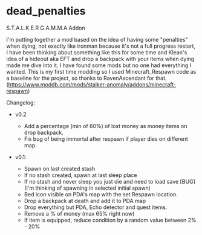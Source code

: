 # dead_penalties
S.T.A.L.K.E.R G.A.M.M.A Addon

 I'm putting together a mod based on the idea of having some "penalties" when dying, not exactly like ironman because it's not a full progress restart, I have been thinking about something like this for some time and Klean's idea of a hideout aka EFT and drop a backpack with your items when dying made me dive into it. I have found some mods but no one had everything I wanted. This is my first time modding so I used Minecraft_Respawn code as a baseline for the project, so thanks to RavenAscendant for that.  (https://www.moddb.com/mods/stalker-anomaly/addons/minecraft-respawn)

Changelog:
- v0.2
    - Add a percentage (min of 60%) of lost money as money items on drop backpack.
    - Fix bug of being immortal after respawn if player dies on different map.

- v0.1:
    - Spawn on last created stash
    - If no stash created, spawn at last sleep place
    - If no stash and never sleep you just die and need to load save [BUG] (I'm thinking of spawning in selected initial spawn)
    - Bed icon visible on PDA's map with the set Respawn location.
    - Drop a backpack at death and add it to PDA map
    - Drop everything but PDA, Echo detector and quest items.
    - Remove a % of money (max 65% right now)
    - If item is equipped, reduce condition by a random value between 2% - 20%
